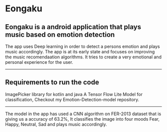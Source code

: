 # Eongaku
Eongaku is a android application that plays music based on emotion detection
-------------------------------------------------------------------------------------------------------------

The app uses Deep learning in order to detect a persons emotion and plays music accordingly.
The app is at its early state and focuses on improving the music recomendaation algorithms.
It tries to create a very emotional and personal experience for the user.

-------------------------------------------------------------------------------------------------------------
Requirements to run the code
------------------------------------------------------------------------------------------------------------
  ImagePicker library for kotlin and java
  A Tensor Flow Lite Model for classification, Checkout my Emotion-Detection-model repository.
  
-------------------------------------------------------------------------------------------------------------

The model in the app has used a CNN algorithm on FER-2013 dataset that is giving us a accuracy of 63.2%,
It classifies the image into four moods Fear, Happy, Neutral, Sad and plays music accordingly.
